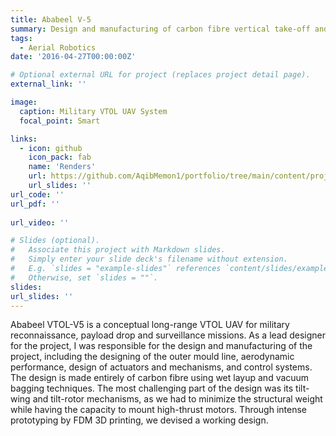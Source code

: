 ```yaml
---
title: Ababeel V-5
summary: Design and manufacturing of carbon fibre vertical take-off and landing UAV for military surveillance and reconnaissance
tags:
  - Aerial Robotics
date: '2016-04-27T00:00:00Z'

# Optional external URL for project (replaces project detail page).
external_link: ''

image:
  caption: Military VTOL UAV System
  focal_point: Smart

links:
  - icon: github
    icon_pack: fab
    name: 'Renders'
    url: https://github.com/AqibMemon1/portfolio/tree/main/content/project/Ababeel%20V-5/Renders
    url_slides: ''
url_code: ''
url_pdf: ''
   
url_video: ''

# Slides (optional).
#   Associate this project with Markdown slides.
#   Simply enter your slide deck's filename without extension.
#   E.g. `slides = "example-slides"` references `content/slides/example-slides.md`.
#   Otherwise, set `slides = ""`.
slides: 
url_slides: ''
---
```


Ababeel VTOL-V5 is a conceptual long-range VTOL UAV for military reconnaissance, payload drop and surveillance missions. As a lead designer for the project, I was responsible for the design and manufacturing of the project, including the designing of the outer mould line, aerodynamic performance, design of actuators and mechanisms, and control systems. 
The design is made entirely of carbon fibre using wet layup and vacuum bagging techniques. The most challenging part of the design was its tilt-wing and tilt-rotor mechanisms, as we had to minimize the structural weight while having the capacity to mount high-thrust motors. Through intense prototyping by FDM 3D printing, we devised a working design. 
